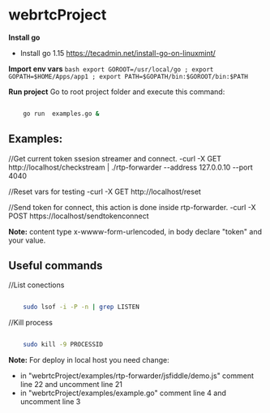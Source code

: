 # webrtcProject


**Install go**
- Install go 1.15 https://tecadmin.net/install-go-on-linuxmint/

**Import env vars**
    ```bash
        export GOROOT=/usr/local/go ; export GOPATH=$HOME/Apps/app1 ; export PATH=$GOPATH/bin:$GOROOT/bin:$PATH
    ```

**Run project**
 Go to root project folder and execute this command:
```bash

    go run  examples.go &
```



## Examples:

//Get current token ssesion streamer and connect.
-curl -X GET http://localhost/checkstream | ./rtp-forwarder --address 127.0.0.10 --port 4040


//Reset vars for testing
-curl -X GET http://localhost/reset

//Send token for connect, this action is done inside rtp-forwarder.
-curl -X POST https://localhost/sendtokenconnect

**Note:** content type x-wwww-form-urlencoded, in body declare "token" and your value.


 ## Useful commands

//List conections
```bash

    sudo lsof -i -P -n | grep LISTEN
```

//Kill process
```bash

    sudo kill -9 PROCESSID
```



**Note:** For deploy in local host you need change:

- in "webrtcProject/examples/rtp-forwarder/jsfiddle/demo.js" comment line 22 and uncomment line 21
- in "webrtcProject/examples/example.go" comment line 4 and uncomment line 3

